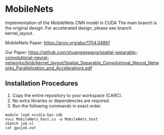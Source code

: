 # MobileNets

Implementation of the MobileNets CNN model in CUDA
The main branch is the original design.
For accelerated design, please see branch kernel_layout.

MobileNets Paper: https://arxiv.org/abs/1704.04861

Our Paper: https://github.com/shuanggewang/spatial-separable-convolutional-neural-networks/blob/kernel_layout/Spatial_Separable_Convolutional_Neural_Networks_Parallelization_and_Accelerations.pdf

## Installation Procedures
1. Copy the entire repository to your workspace (CARC). 
2. No extra libraries or dependencies are required.
3. Run the following commands in exact order.
```
module load nvidia-hpc-sdk
nvcc MobileNets_host.cu -o MobileNets_host
sbatch job.sl
cat gpujob.out
```

